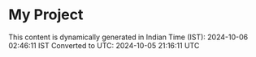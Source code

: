 # My Project

This content is dynamically generated in Indian Time (IST): 2024-10-06 02:46:11 IST
Converted to UTC: 2024-10-05 21:16:11 UTC
